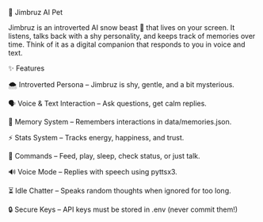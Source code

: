 🐾 Jimbruz AI Pet

Jimbruz is an introverted AI snow beast 🐉 that lives on your screen.
It listens, talks back with a shy personality, and keeps track of memories over time.
Think of it as a digital companion that responds to you in voice and text.

✨ Features

🌨️ Introverted Persona – Jimbruz is shy, gentle, and a bit mysterious.

🗣️ Voice & Text Interaction – Ask questions, get calm replies.

📓 Memory System – Remembers interactions in data/memories.json.

⚡ Stats System – Tracks energy, happiness, and trust.

🤝 Commands – Feed, play, sleep, check status, or just talk.

🔊 Voice Mode – Replies with speech using pyttsx3.

⏳ Idle Chatter – Speaks random thoughts when ignored for too long.

🔒 Secure Keys – API keys must be stored in .env (never commit them!)
